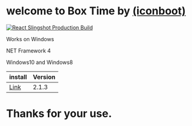 # welcome to Box Time by [(iconboot)](https://twitter.com/iconboot)
                                   
                                       
                                       
                  
 
  


[![React Slingshot Production Build](https://raw.githubusercontent.com/iconboot/box.time/master/box%20Time/1490655279_box_wooden.ico)](https://www.instagram.com/iconboot/) 


   

Works on Windows

NET Framework 4

Windows10 and Windows8
 

| install | Version |
 |---------|----------|
 |  [Link](https://github.com/iconboot/box.time/blob/master/box%20Time/bin/Debug/box%20time.exe?raw=true)  |  2.1.3  |

 

# Thanks for your use.
